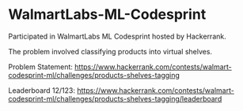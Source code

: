 # WalmartLabs-ML-Codesprint
Participated in WalmartLabs ML Codesprint hosted by Hackerrank.

The problem involved classifying products into virtual shelves.

Problem Statement: https://www.hackerrank.com/contests/walmart-codesprint-ml/challenges/products-shelves-tagging

Leaderboard 12/123: https://www.hackerrank.com/contests/walmart-codesprint-ml/challenges/products-shelves-tagging/leaderboard
